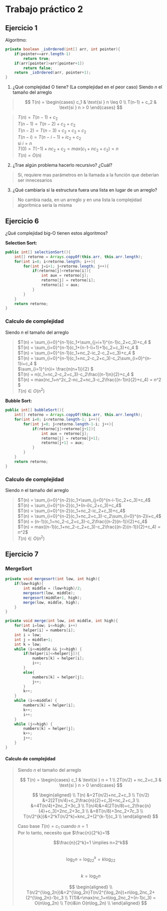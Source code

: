 # Trabajo práctico 2
## Ejercicio 1
Algoritmo:

``` java
private boolean _isOrdered(int[] arr, int pointer){
    if(pointer==arr.length-1)
        return true;
    if(arr[pointer]>arr[pointer+1])
        return false;
    return _isOrdered(arr, pointer+1);
}
```
1. ¿Qué complejidad O tiene? (La complejidad en el peor caso)
Siendo $n$ el tamaño del arreglo

> $$
> T(n) =
> \begin{cases}
>     c_1 & \text{si } n \leq 0 \\
>     T(n-1) + c_2 & \text{si } n > 0
> \end{cases}
> $$

> 
> $T(n)=T(n-1)+c_2$  
> $T(n-1)=T(n-2)+c_2+c_2$  
> $T(n-2)=T(n-3)+c_2+c_2+c_2$  
> $T(n-i)=T(n-i-1)+ic_2+c_2$  
> $\text{si } i=n$  
> $T(0)=T(-1)+nc_2+c_2 = max(c_1+nc_2+c_2) = n$  
> $T(n)=O(n)$

2. ¿Trae algún problema hacerlo recursivo? ¿Cuál?
> Si, requiere mas parámetros en la llamada a la función que deberían ser innecesarios
3. ¿Qué cambiaría si la estructura fuera una lista en lugar de un arreglo?
> No cambia nada, en un arreglo y en una lista la complejidad algorítmica seria la misma

## Ejercicio 6
¿Qué complejidad big-O tienen estos algoritmos?

**Selection Sort:**
``` java
public int[] selectionSort(){
    int[] retorno = Arrays.copyOf(this.arr, this.arr.length);
    for(int i=0; i<retorno.length; i++){
        for(int j=i+1; j<retorno.length; j++){
            if(retorno[j]<retorno[i]){
                int aux = retorno[j];
                retorno[j] = retorno[i];
                retorno[i] = aux;
            }
        }
    }
    return retorno;
}
```
### Calculo de complejidad
Siendo $n$ el tamaño del arreglo

> $T(n) = \sum_{i=0}^{n-1}(c_1+\sum_{j=i+1}^{n-1}c_2+c_3)+c_4 $  
> $T(n) = \sum_{i=0}^{n-1}(c_1+(n-1-(i+1)+1)c_2+c_3)+c_4 $  
> $T(n) = \sum_{i=0}^{n-1}(c_1+nc_2-ic_2-c_2+c_3)+c_4 $  
> $T(n) = \sum_{i=0}^{n-1}(c_1+nc_2-c_2+c_3)-c_2\sum_{i=0}^{n-1}i+c_4 $  
> $\sum_{i=1}^{n}i= \frac{n(n+1)}{2} $  
> $T(n) = n(c_1+nc_2-c_2+c_3)-c_2\frac{(n-1)n}{2}+c_4 $  
> $T(n) = max(nc_1+n^2c_2-nc_2+nc_3-c_2\frac{(n-1)n}{2}+c_4) = n^2 $  
> $T(n) \in O(n^2)$  

**Bubble Sort:**
``` java
public int[] bubbleSort(){
    int[] retorno = Arrays.copyOf(this.arr, this.arr.length);
    for(int i=0; i<retorno.length-1; i++){
        for(int j=0; j<retorno.length-1-i; j++){
            if(retorno[j]>retorno[j+1]){
                int aux = retorno[j];
                retorno[j] = retorno[j+1];
                retorno[j+1] = aux;
            }
        }
    }
    return retorno;
}
```

### Calculo de complejidad
Siendo $n$ el tamaño del arreglo

> $T(n) = \sum_{i=0}^{n-2}(c_1+\sum_{j=0}^{n-i-1}c_2+c_3)+c_4$  
> $T(n) = \sum_{i=0}^{n-2}(c_1+(n-i)c_2+c_3)+c_4$  
> $T(n) = \sum_{i=0}^{n-2}(c_1+nc_2-ic_2+c_3)+c_4$  
> $T(n) = \sum_{i=0}^{n-2}(c_1+nc_2+c_3)-c_2\sum_{i=0}^{n-2}i+c_4$  
> $T(n) = (n-1)(c_1+nc_2-c_2+c_3)-c_2\frac{(n-2)(n-1)}{2}+c_4$  
> $T(n) = max((n-1)(c_1+nc_2-c_2+c_3)-c_2\frac{(n-2)(n-1)}{2}+c_4) = n^2$  
> $T(n) \in O(n^2)$  

## Ejercicio 7
### MergeSort
``` java
private void mergesort(int low, int high){
    if(low<high){
        int middle = (low+high)/2;
        mergesort(low, middle);
        mergesort(middle+1, high);
        merge(low, middle, high);
    }
}

private void merge(int low, int middle, int high){
    for(int i=low; i<=high; i++)
        helper[i] = numbers[i];
    int i = low;
    int j = middle+1;
    int k = low;
    while (i<=middle && j<=high) {
        if(helper[i]<=helper[j]){
            numbers[k] = helper[i];
            i++;
        }
        else{
            numbers[k] = helper[j];
            j++;
        }
        k++;
    }
    while (i<=middle) {
        numbers[k] = helper[i];
        k++;
        i++;
    }
    while (j<=high) {
        numbers[k] = helper[j];
        k++;
        j++;
    }
}
```

#### Calculo de complejidad
> Siendo $n$ el tamaño del arreglo
> 
> $$
> T(n) =
>   \begin{cases} 
>       c_1 & \text{si } n = 1 \\ 
>       2T(n/2) + nc_2+c_3 & \text{si } n > 0
>   \end{cases}
> $$
> 
> $$
> \begin{aligned} \\
> T(n) &=2T(n/2)+nc_2+c_3 \\
> T(n/2) &=2[2T(n/4)+c_2\frac{n}{2}+c_3]+nc_2+c_3 \\
> &=4T(n/4)+2nc_2+3c_3 \\
> T(n/4)&=4[2T(n/8)+c_2\frac{n}{4}+c_3]+2nc_2+3c_3 \\
> &=8T(n/8)+3nc_2+7c_3 \\
> T(n/2^{k})&=2^kT(n/2^k)+knc_2+(2^{k-1})c_3 \\
> \end{aligned}
> $$
> 
> Caso base $T(n)=c_1$ cuando $n=1$  
> Por lo tanto, necesito que $\frac{n}{2^k}=1$
> 
> $$\frac{n}{2^k}=1 \implies n=2^k$$  
> $$\log_2n = \log_22^k=k\log_22$$  
> $$k=\log_2n$$  
> 
> $$
> \begin{aligned} \\
> T(n/2^{\log_2n})&=2^{\log_2n}T(n/2^{\log_2n})+n\log_2nc_2+(2^{\log_2n}-1)c_3 \\
> T(1)&=\max(nc_1+n\log_2nc_2+(n-1)c_3) = O(n\log_2n) \\
> T(n)&\in O(n\log_2n) \\
> \end{aligned}
> $$
